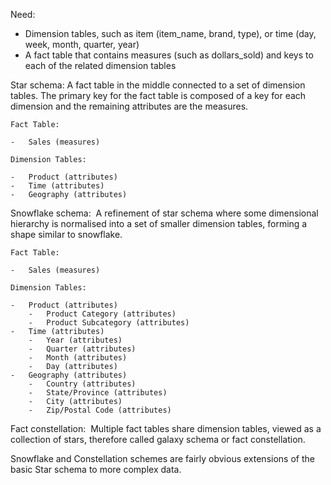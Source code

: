 
Need:

-   Dimension tables, such as item (item_name, brand, type), or time (day, week, month, quarter, year)
-   A fact table that contains measures (such as dollars_sold) and keys to each of the related dimension tables

Star schema: A fact table in the middle connected to a set of dimension tables. The primary key for the fact table is composed of a key for each dimension and the remaining attributes are the measures.  

```
Fact Table:

-   Sales (measures)

Dimension Tables:

-   Product (attributes)
-   Time (attributes)
-   Geography (attributes)
```


Snowflake schema:  A refinement of star schema where some dimensional hierarchy is normalised into a set of smaller dimension tables, forming a shape similar to snowflake.

```
Fact Table:

-   Sales (measures)

Dimension Tables:

-   Product (attributes)
    -   Product Category (attributes)
    -   Product Subcategory (attributes)
-   Time (attributes)
    -   Year (attributes)
    -   Quarter (attributes)
    -   Month (attributes)
    -   Day (attributes)
-   Geography (attributes)
    -   Country (attributes)
    -   State/Province (attributes)
    -   City (attributes)
    -   Zip/Postal Code (attributes)
```


Fact constellation:  Multiple fact tables share dimension tables, viewed as a collection of stars, therefore called galaxy schema or fact constellation.

Snowflake and Constellation schemes are fairly obvious extensions of the basic Star schema to more complex data.

